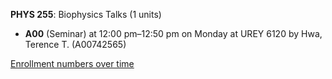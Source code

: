 **PHYS 255**: Biophysics Talks (1 units)

- **A00** (Seminar) at 12:00 pm–12:50 pm on Monday at UREY 6120 by Hwa, Terence T. (A00742565)

[Enrollment numbers over time](./PHYS255.tsv)
